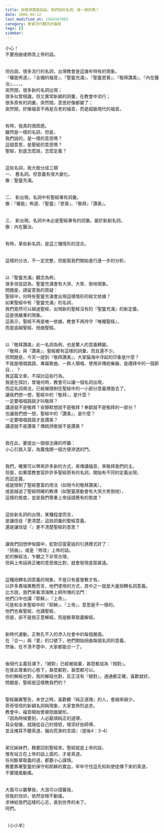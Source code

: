 ```yaml
---
title: 從敬拜讚美談起。我們說的名詞，是一樣的嗎？
date: 2006-04-12
last_modified_at: 1564367903
category: 教會流行觀念的偏差
tags: []
sidebar: 
---
```


<div>小心！</div>
<div>不要扭曲或修改上帝的話。</div>
<div> </div>
<div> </div>
<div>坦白說，很多流行的名詞，台灣教會是這幾年特有的現象。</div>
<div>『權能佈道』、『全備的福音』、『聖靈充滿』、『聖靈恩膏』、『敬拜讚美』、『內在醫治』、、、、。</div>
<div>突然間，很多新的名詞出現；</div>
<div>很多似曾相識，但又異常新穎的詞彙，在教會中流行；</div>
<div>很多原有的詞彙，突然間，意思好像都變了；</div>
<div>突然間，好像福音不再是古老的福音，而是超級現代的福音。</div>
<div> </div>
<div> </div>
<div>有時，我真的很困惑。</div>
<div>雖然是一樣的名詞，但是，</div>
<div>我們說的，是一樣的意思嗎？</div>
<div>這個意思，是聖經的意思嗎？</div>
<div>聖經，到底怎麼說，怎麼定義？</div>
<div> </div>
<div> </div>
<div>這些名詞，我大致分成三類</div>
<div>一、<span style="white-space:pre"> </span>舊名詞。但意義有很大變化。</div>
<div>像：聖靈充滿。</div>
<div> </div>
<div> </div>
<div>二、<span style="white-space:pre"> </span>新出現。名詞中有聖經專有詞彙。</div>
<div>像：『權能』佈道、『聖靈』『恩膏』、『敬拜』『讚美』。</div>
<div> </div>
<div> </div>
<div>三、<span style="white-space:pre"> </span>新出現。名詞中未必是聖經專有的詞彙。屬於新創名詞。</div>
<div>像：內在醫治。</div>
<div> </div>
<div> </div>
<div>有時，某些新名詞，是這三種情形的混合。</div>
<div> </div>
<div> </div>
<div>這樣的分法，不一定完整，但能幫我們開始進行進一步的分析。</div>
<div> </div>
<div> </div>
<div>以『聖靈充滿』觀念為例，</div>
<div>很多信徒認為，聖靈充滿會有大哭、大笑、倒地現象。</div>
<div>問題是，請留意我的質疑：</div>
<div>聖經中，何時有聖靈充滿會出現這樣情形的經文依據？</div>
<div>如果聖經中有『聖靈充滿』的名詞，</div>
<div>我們竟然可以越過聖經，出現新的聖經沒有的『聖靈充滿』的新定義，</div>
<div>這是很嚴重的現象。</div>
<div>這表示，聖經不再是唯一依據，教會不再持守『唯獨聖經』，</div>
<div>而是逾越聖經、扭曲聖經。</div>
<div> </div>
<div> </div>
<div>以『敬拜讚美』此一名詞為例，也是驚人的意義轉變。</div>
<div>『敬拜』與『讚美』，聖經都有這樣的詞彙，而且還不少。</div>
<div>但問題是，今天一提到『敬拜讚美』，大家腦海中浮起的印象是什麼？</div>
<div>不就是唱唱跳跳、專屬歌曲、一群人領唱、使用非傳統樂器、是禮拜中的一個節目、、？</div>
<div>我這篇文章，不探討這些行為。</div>
<div>我是在探討，曾幾何時，教會可以讓一個名詞出現，</div>
<div>而這名詞用法，已經被限制在聖經中的一小部分意義裡面去了。</div>
<div>讓我們想一想，聖經中的『敬拜』，是什麼？</div>
<div>一定要唱唱跳跳才叫敬拜？</div>
<div>講道就不是敬拜？安靜默想就不是敬拜？奉獻就不是敬拜的一部分？</div>
<div>也讓我們想一想，聖經中的『讚美』，是什麼？</div>
<div>一定要唱唱跳跳才是讚美？</div>
<div>講道就不是讚美？傳統詩歌就不是讚美？</div>
<div> </div>
<div> </div>
<div>我在此，要提出一個很沈痛的呼籲：</div>
<div>小心引狼入室，為魔鬼開一個方便滲透的門。</div>
<div> </div>
<div> </div>
<div>我們，確實可以帶來許多新的方式，來傳講福音，來敬拜我們的主。</div>
<div>但是，如果眾教會容許許多聖經原有的名詞，開始有不同的定義出現，</div>
<div>而這定義，</div>
<div>或是限制了聖經豐富的用法（如現今的敬拜讚美），</div>
<div>或是越過了聖經明確的教導（如聖靈感動會有大哭大笑倒地），</div>
<div>這樣的態度，豈是我們尊重上帝話語應有的態度？</div>
<div> </div>
<div> </div>
<div>這些新名詞的出現，某種程度而言，</div>
<div>是讓信徒『更清楚』這些詞彙的聖經意義，</div>
<div>還是讓信徒『』更不清楚聖經的意思？</div>
<div> </div>
<div> </div>
<div>讓我們回想伊甸園中，蛇對亞當夏娃的引誘模式好了：</div>
<div>『扭曲』，或是『修改』上帝的話。</div>
<div>蛇的解經法，乍聽之下非常合理，</div>
<div>但與上帝話與正確的意思做比對，就會發現差距甚遠。</div>
<div> </div>
<div> </div>
<div>這種扭轉名詞意義的現象，不是只有基督教才有。</div>
<div>以許多異端異教而言，他們使用的方式，其中之一就是大量扭轉名詞意義。</div>
<div>比方說，我們來看清海無上師所傳的法門：</div>
<div>他們口中也講『耶穌』、『上帝』，</div>
<div>可是和全本聖經中的『耶穌』、『上帝』，意思是不一樣的。</div>
<div>他們也看聖經、也講聖經，</div>
<div>但是，卻不是按正意解經，而是斷章取義解經。</div>
<div> </div>
<div> </div>
<div>新時代運動，正無孔不入的滲入社會中的每個層面。</div>
<div>在『合一』與『愛』的口號下，他們開始扭曲每個名詞的意義，</div>
<div>然後，在不清不楚中，大家都能合一了。</div>
<div> </div>
<div> </div>
<div>後現代主義狂潮下，『絕對』已經被拋棄，甚麼都成為『相對』。</div>
<div>在彼此尊重的心態下，甚麼都對，甚麼都可以。</div>
<div>你的解經也對，我的解經也對，反正沒有『絕對』，通通都正確，喜歡就好。</div>
<div>問題是，聖經是這樣教我們的？</div>
<div> </div>
<div> </div>
<div>聖經嚴厲警告，末世之時，喜歡聽『純正道理』的人，會越來越少。</div>
<div>奇奇怪怪的新穎名詞與現象，大家會熱烈追求。</div>
<div>教會中，福音開始會被扭曲變形。</div>
<div>『因為時候要到，人必厭煩純正的道理，</div>
<div>耳朵發癢，就隨從自己的情慾，增添好些師傅，</div>
<div>並且掩耳不聽真道，偏向荒渺的言語』（提後4：3-4）</div>
<div> </div>
<div> </div>
<div>弟兄姊妹們，務要回到聖經來，聖經就是上帝的話，</div>
<div>惟有站立在上帝的話上面的，才是真道。</div>
<div>任何斷章取義的道，都要小心謹慎。</div>
<div>務要靠著聖靈的保守和耶穌的寶血，牢牢守住這先知和使徒傳下來的真道，</div>
<div>不要隨風動搖。</div>
<div> </div>
<div> </div>
<div>大風可以襲擊我，大浪可以侵襲我，</div>
<div>但我的信仰，依然安穩不動搖。</div>
<div>求神給我們這樣的心志，直到世界的末了。</div>
<div>阿們。</div>
<div> </div>
<div> </div>
<div>（小小羊）</div>
